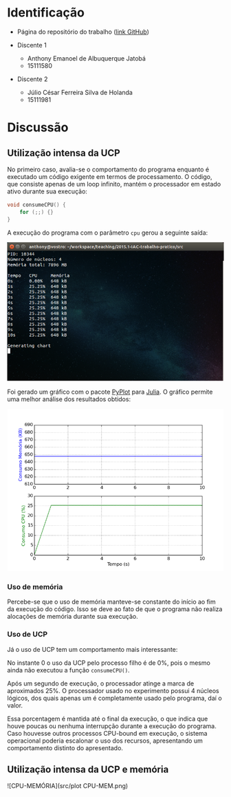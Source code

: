 # Identificação

* Página do repositório do trabalho ([link GitHub](https://github.com/ninguem26/teaching)) 

* Discente 1
	* Anthony Emanoel de Albuquerque Jatobá
	* 15111580
* Discente 2
	* Júlio César Ferreira Silva de Holanda
	* 15111981

# Discussão 

## Utilização intensa da UCP

No primeiro caso, avalia-se o comportamento do programa enquanto é executado um código exigente em termos de processamento. O código, que consiste apenas de um loop infinito, mantém o processador em estado ativo durante sua execução:

```c
void consumeCPU() {
	for (;;) {}
}
```

A execução do programa com o parâmetro ```cpu``` gerou a seguinte saída:

![Saída no terminal para o primeiro experimento](images/cpu-terminal.png)

Foi gerado um gráfico com o pacote [PyPlot](https://github.com/stevengj/PyPlot.jl) para [Julia](http://julialang.org/). O gráfico permite uma melhor análise dos resultados obtidos:

![Gráfico referente ao primeiro experimento](images/cpu-plot.png)

### Uso de memória

Percebe-se que o uso de memória manteve-se constante do início ao fim da execução do código. Isso se deve ao fato de que o programa não realiza alocações de memória durante sua execução.

### Uso de UCP

Já o uso de UCP tem um comportamento mais interessante:

No instante 0 o uso da UCP pelo processo filho é de 0%, pois o mesmo ainda não executou a função ```consumeCPU()```.

Após um segundo de execução, o processador atinge a marca de aproximados 25%. O processador usado no experimento possui 4 núcleos lógicos, dos quais apenas um é completamente usado pelo programa, daí o valor.

Essa porcentagem é mantida até o final da execução, o que indica que houve poucas ou nenhuma interrupção durante a execução do programa. Caso houvesse outros processos CPU-bound em execução, o sistema operacional poderia escalonar o uso dos recursos, apresentando um comportamento distinto do apresentado.

## Utilização intensa da UCP e memória
![CPU-MEMÓRIA](src/plot CPU-MEM.png)

